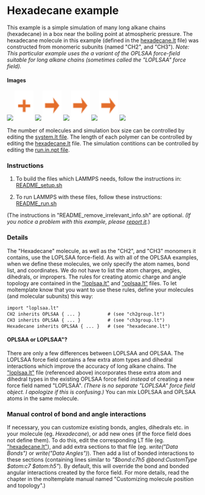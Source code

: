 Hexadecane example
==============
This example is a simple simulation of many long alkane chains (hexadecane) in a box near the boiling point at atmospheric pressure.  The hexadecane molecule in this example (defined in the [hexadecane.lt](moltemplate_files/hexadecane.lt) file) was constructed from monomeric subunits (named "CH2", and "CH3").  *Note: This particular example uses the a variant of the OPLSAA force-field suitable for long alkane chains (sometimes called the "LOPLSAA" force field).*

#### Images

<img src="images/ch2_ry60_LR.jpg" width=110> <img src="images/plus.svg" height=80> <img src="images/ch3_ry60_LR.jpg" width=110> <img src="images/rightarrow.svg" height=80> <img src="images/hexadecane_LR.jpg" width=150>  <img src="images/rightarrow.svg" height=80> <img src="images/hexadecane_12x12x2_t=0_LR.jpg" width=150> <img src="images/rightarrow.svg" height=80> <img src="images/hexadecane_12x12x2_t=10ps_npt_LR.jpg" width=150>

The number of molecules and simulation box size can be controlled by editing the [system.lt file](moltemplate_files/system.lt).  The length of each polymer can be controlled by editing the [hexadecane.lt](moltemplate_files/hexadecane.lt) file.  The simulation contitions can be controlled by editing the [run.in.npt file](run.in.npt).


### Instructions

1) To build the files which LAMMPS needs, follow the instructions in:
[README_setup.sh](README_setup.sh)

2) To run LAMMPS with these files, follow these instructions:
[README_run.sh](README_run.sh)

(The instructions in "README_remove_irrelevant_info.sh" are optional.  *(If you notice a problem with this example, please [report it](../README.md).*)


### Details

The "Hexadecane" molecule, as well as the "CH2", and "CH3" monomers it contains, use the LOPLSAA force-field.  As with all of the OPLSAA examples, when we define these molecules, we only specify the atom names, bond list, and coordinates.  We do not have to list the atom charges, angles, dihedrals, or impropers.  The rules for creating atomic charge and angle topology are contained in the ["loplsaa.lt"](../../../../moltemplate/force_fields/loplsaa.lt) and  ["oplsaa.lt"](../../../../moltemplate/force_fields/oplsaa.lt) files.  To let moltemplate know that you want to use these rules, define your molecules (and molecular subunits) this way:

```
import "loplsaa.lt"
CH2 inherits OPLSAA { ... }          # (see "ch2group.lt")
CH3 inherits OPLSAA { ... }          # (see "ch3group.lt")
Hexadecane inherits OPLSAA { ... }   # (see "hexadecane.lt")
```

#### OPLSAA or LOPLSAA"?

There are only a few differences between LOPLSAA and OPLSAA.  The LOPLSAA force field contains a few extra atom types and dihedral interactions which improve the accuracy of long alkane chains.  The ["loplsaa.lt"](../../../../moltemplate/force_fields/loplsaa.lt) file (referenced above) incorporates these extra atom and dihedral types in the existing OPLSAA force field *instead* of creating a new force field named "LOPLSAA".  *(There is no separate "LOPLSAA" force field object.  I apologize if this is confusing.)*  You can mix LOPLSAA and OPLSAA atoms in the same molecule.


### Manual control of bond and angle interactions

If necessary, you can customize existing bonds, angles, dihedrals etc. in your molecule (eg. *Hexadecane*), or add new ones (if the force field does not define them).  To do this, edit the corresponding LT file (eg. ["hexadecane.lt"](./moltemplate_files/hexadecane.lt)), and add extra sections to that file (eg. *write("Data Bonds")* or *write("Data Angles")*).  Then add a list of bonded interactions to these sections (containing lines similar to *"\$bond:c7h5 @bond:CustomType \$atom:c7 \$atom:h5"*).  By default, this will override the bond and bonded angular interactions created by the force field.  For more details, read the chapter in the moltemplate manual named "Customizing molecule position and topology".)
